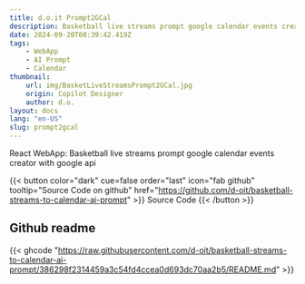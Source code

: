 ```yaml
---
title: d.o.it Prompt2GCal
description: Basketball live streams prompt google calendar events creator
date: 2024-09-20T08:39:42.419Z
tags:
    - WebApp
    - AI Prompt
    - Calendar
thumbnail:
    url: img/BasketLiveStreamsPrompt2GCal.jpg
    origin: Copilot Designer
    author: d.o.
layout: docs
lang: "en-US"
slug: prompt2gcal
---
```


React WebApp: Basketball live streams prompt google calendar events creator with google api

{{< button color="dark" cue=false order="last" icon="fab github" tooltip="Source Code on github" href="https://github.com/d-oit/basketball-streams-to-calendar-ai-prompt" >}}
    Source Code
{{< /button >}}


## Github readme

{{< ghcode "https://raw.githubusercontent.com/d-oit/basketball-streams-to-calendar-ai-prompt/386298f2314459a3c54fd4ccea0d693dc70aa2b5/README.md" >}}
